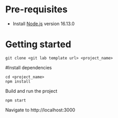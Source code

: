 # Pre-requisites

- Install [Node.js](https://nodejs.org/en/) version 16.13.0 

# Getting started

```
git clone <git lab template url> <project_name>
```

#Install dependencies
```
cd <project_name>
npm install
```
Build and run the project
```
npm start
```
Navigate to http://localhost:3000
